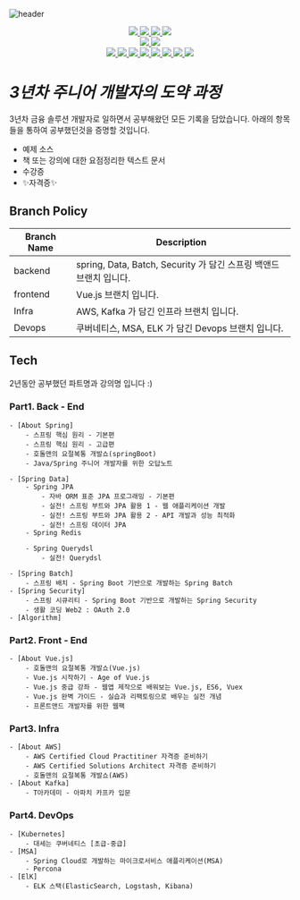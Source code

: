 ![header](https://capsule-render.vercel.app/api?type=waving&color=auto&height=300&section=header&text=Sohyeon's%20Study%20Repo&fontSize=60&animation=fadeIn&fontAlignY=38&desc=Whoever%20knocks%20persistently,%20ends%20by%20entering.&descAlignY=51&descAlign=62)
<p align='center'>
  <a href="#demo">
<img src="https://img.shields.io/badge/Spring-6DB33F?style=for-the-badge&logo=Spring&logoColor=white">
  </a>
  <a href="#demo">
    <img src="https://img.shields.io/badge/Spring%20Boot-6DB33F?style=for-the-badge&logo=Spring Boot&logoColor=white">
  </a>
    <a href="#demo">
    <img src="https://img.shields.io/badge/Spring%20Security-6DB33F?style=for-the-badge&logo=Spring Security&logoColor=white">
  </a>
      <a href="#demo">
    <img src="https://img.shields.io/badge/Redis-DC382D?style=for-the-badge&logo=Redis&logoColor=white">
  </a>
  <br>
  <a href="#demo">
    <img src="https://img.shields.io/badge/Vue.js-4FC08D?style=for-the-badge&logo=Vue.js&logoColor=white">
  </a>
  <a href="#demo">
    <img src="https://img.shields.io/badge/Node.js-339933?style=for-the-badge&logo=Node.js&logoColor=white">
  </a>
  <br>
  <a href="#demo">
    <img src="https://img.shields.io/badge/Apache%20Kafka-231F20?style=for-the-badge&logo=Apache Kafka&logoColor=white">
  </a>
    <a href="#demo">
    <img src="https://img.shields.io/badge/NGINX-009639?style=for-the-badge&logo=NGINX&logoColor=white">
  </a>
      <a href="#demo">
    <img src="https://img.shields.io/badge/Kubernetes-326CE5?style=for-the-badge&logo=Kubernetes&logoColor=white">
  </a>
        <a href="#demo">
    <img src="https://img.shields.io/badge/Docker-2496ED?style=for-the-badge&logo=Docker&logoColor=white">
  </a>
  <a href="#demo">
    <img src="https://img.shields.io/badge/Amazon%20AWS-232F3E?style=for-the-badge&logo=Amazon AWS&logoColor=white">
  </a>
    <a href="#demo">
    <img src="https://img.shields.io/badge/Elastic-005571?style=for-the-badge&logo=Elastic&logoColor=white">
  </a>
      <a href="#demo">
    <img src="https://img.shields.io/badge/Logstash-005571?style=for-the-badge&logo=Logstash&logoColor=white">
  </a>
        <a href="#demo">
    <img src="https://img.shields.io/badge/Kibana-005571?style=for-the-badge&logo=Kibana&logoColor=white">
  </a>
</p>

# _3년차 주니어 개발자의 도약 과정_

3년차 금융 솔루션 개발자로 일하면서 공부해왔던 모든 기록을 담았습니다.
아래의 항목들을 통하여 공부했던것을 증명할 것입니다.

- 예제 소스
- 책 또는 강의에 대한 요점정리한 텍스트 문서
- 수강증
- ✨자격증✨

## Branch Policy

| Branch Name | Description |
| ------ | ------ |
| backend | spring, Data, Batch, Security 가 담긴 스프링 백앤드 브랜치 입니다. |
| frontend | Vue.js 브랜치 입니다. |
| Infra | AWS, Kafka 가 담긴 인프라 브랜치 입니다. |
| Devops | 쿠버네티스, MSA, ELK 가 담긴 Devops 브랜치 입니다. |

## Tech

2년동안 공부했던 파트명과 강의명 입니다 :)

### Part1. Back - End
    - [About Spring] 
        - 스프링 핵심 원리 - 기본편
        - 스프링 핵심 원리 - 고급편
        - 호돌맨의 요절복통 개발쇼(springBoot)
        - Java/Spring 주니어 개발자를 위한 오답노트

    - [Spring Data]
        - Spring JPA
    	    - 자바 ORM 표준 JPA 프로그래밍 - 기본편
    	    - 실전! 스프링 부트와 JPA 활용 1 - 웹 애플리케이션 개발
    	    - 실전! 스프링 부트와 JPA 활용 2 - API 개발과 성능 최적화
    	    - 실전! 스프링 데이터 JPA
        - Spring Redis

        - Spring Querydsl
    	    - 실전! Querydsl
    	    
    - [Spring Batch] 
        - 스프링 배치 - Spring Boot 기반으로 개발하는 Spring Batch
    - [Spring Security] 
        - 스프링 시큐리티 - Spring Boot 기반으로 개발하는 Spring Security
        - 생활 코딩 Web2 : OAuth 2.0
    - [Algorithm]  

        

### Part2. Front - End
    - [About Vue.js]  
        - 호돌맨의 요절복통 개발쇼(Vue.js)
        - Vue.js 시작하기 - Age of Vue.js
        - Vue.js 중급 강좌 - 웹앱 제작으로 배워보는 Vue.js, ES6, Vuex
        - Vue.js 완벽 가이드 - 실습과 리팩토링으로 배우는 실전 개념
        - 프론트앤드 개발자를 위한 웹팩

### Part3. Infra
    - [About AWS]  
        - AWS Certified Cloud Practitiner 자격증 준비하기
        - AWS Certified Solutions Architect 자격증 준비하기
        - 호돌맨의 요절복통 개발쇼(AWS)
    - [About Kafka]
		- T아카데미 - 아파치 카프카 입문

### Part4. DevOps
    - [Kubernetes]
        - 대세는 쿠버네티스 [초급-중급]
    - [MSA]  
        - Spring Cloud로 개발하는 마이크로서비스 애플리케이션(MSA)
        - Percona
    - [ElK]  
        - ELK 스택(ElasticSearch, Logstash, Kibana)


